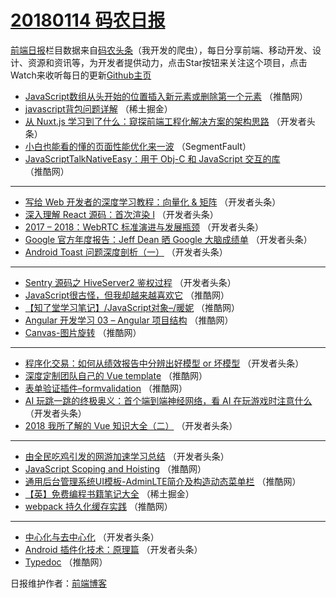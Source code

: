 # [20180114 码农日报](http://hao.caibaojian.com/date/2018/01/14)

[前端日报](http://caibaojian.com/c/news)栏目数据来自[码农头条](http://hao.caibaojian.com/)（我开发的爬虫），每日分享前端、移动开发、设计、资源和资讯等，为开发者提供动力，点击Star按钮来关注这个项目，点击Watch来收听每日的更新[Github主页](https://github.com/kujian/frontendDaily)
* [JavaScript数组从头开始的位置插入新元素或删除第一个元素](http://hao.caibaojian.com/62571.html) （推酷网）
* [javascript背包问题详解](http://hao.caibaojian.com/62584.html) （稀土掘金）
* [从 Nuxt.js 学习到了什么：窥探前端工程化解决方案的架构思路](http://hao.caibaojian.com/62561.html) （开发者头条）
* [小白也能看的懂的页面性能优化来一波](http://hao.caibaojian.com/62566.html) （SegmentFault）
* [JavaScriptTalkNativeEasy：用于 Obj-C 和 JavaScript 交互的库](http://hao.caibaojian.com/62577.html) （推酷网）

***
* [写给 Web 开发者的深度学习教程：向量化 &amp; 矩阵](http://hao.caibaojian.com/62554.html) （开发者头条）
* [深入理解 React 源码：首次渲染 I](http://hao.caibaojian.com/62555.html) （开发者头条）
* [2017 &#8211; 2018：WebRTC 标准演进与发展瓶颈](http://hao.caibaojian.com/62556.html) （开发者头条）
* [Google 官方年度报告：Jeff Dean 晒 Google 大脑成绩单](http://hao.caibaojian.com/62563.html) （开发者头条）
* [Android Toast 问题深度剖析（一）](http://hao.caibaojian.com/62559.html) （开发者头条）

***
* [Sentry 源码之 HiveServer2 鉴权过程](http://hao.caibaojian.com/62562.html) （开发者头条）
* [JavaScript很古怪，但我却越来越喜欢它](http://hao.caibaojian.com/62576.html) （推酷网）
* [【知了堂学习笔记】/JavaScript对象&#8211;/暖妮](http://hao.caibaojian.com/62567.html) （推酷网）
* [Angular 开发学习 03 – Angular 项目结构](http://hao.caibaojian.com/62569.html) （推酷网）
* [Canvas-图片旋转](http://hao.caibaojian.com/62573.html) （推酷网）

***
* [程序化交易：如何从绩效报告中分辨出好模型 or 坏模型](http://hao.caibaojian.com/62560.html) （开发者头条）
* [深度定制团队自己的 Vue template](http://hao.caibaojian.com/62574.html) （推酷网）
* [表单验证插件&#8211;formvalidation](http://hao.caibaojian.com/62575.html) （推酷网）
* [AI 玩跳一跳的终极奥义：首个端到端神经网络，看 AI 在玩游戏时注意什么](http://hao.caibaojian.com/62551.html) （开发者头条）
* [2018 我所了解的 Vue 知识大全（二）](http://hao.caibaojian.com/62552.html) （开发者头条）

***
* [由全民吃鸡引发的网游加速学习总结](http://hao.caibaojian.com/62553.html) （开发者头条）
* [JavaScript Scoping and Hoisting](http://hao.caibaojian.com/62578.html) （推酷网）
* [通用后台管理系统UI模板-AdminLTE简介及构造动态菜单栏](http://hao.caibaojian.com/62568.html) （推酷网）
* [【英】免费编程书籍笔记大全](http://hao.caibaojian.com/62585.html) （稀土掘金）
* [webpack 持久化缓存实践](http://hao.caibaojian.com/62570.html) （推酷网）

***
* [中心化与去中心化](http://hao.caibaojian.com/62557.html) （开发者头条）
* [Android 插件化技术：原理篇](http://hao.caibaojian.com/62558.html) （开发者头条）
* [Typedoc](http://hao.caibaojian.com/62572.html) （推酷网）

日报维护作者：[前端博客](http://caibaojian.com/) 